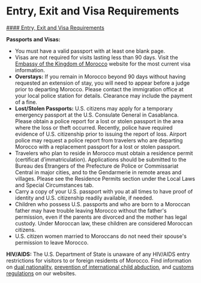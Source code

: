 # Entry, Exit and Visa Requirements

[#### Entry, Exit and Visa Requirements](javascript:void(0); "Entry, Exit and Visa Requirements")

**Passports and Visas:**

* You must have a valid passport with at least one blank page.
* Visas are not required for visits lasting less than 90 days. Visit the [Embassy of the Kingdom of Morocco](https://us.diplomatie.ma/) website for the most current visa information.
* **Overstays:** If you remain in Morocco beyond 90 days without having requested an extension of stay, you will need to appear before a judge prior to departing Morocco. Please contact the immigration office at your local police station for details. Clearance may include the payment of a fine.
* **Lost/Stolen Passports:** U.S. citizens may apply for a temporary emergency passport at the U.S. Consulate General in Casablanca. Please obtain a police report for a lost or stolen passport in the area where the loss or theft occurred. Recently, police have required evidence of U.S. citizenship prior to issuing the report of loss. Airport police may request a police report from travelers who are departing Morocco with a replacement passport for a lost or stolen passport.
* Travelers who plan to reside in Morocco must obtain a residence permit (certificat d’immatriculation). Applications should be submitted to the Bureau des Étrangers of the Prefecture de Police or Commissariat Central in major cities, and to the Gendarmerie in remote areas and villages. Please see the Residence Permits section under the Local Laws and Special Circumstances tab.
* Carry a copy of your U.S. passport with you at all times to have proof of identity and U.S. citizenship readily available, if needed.
* Children who possess U.S. passports and who are born to a Moroccan father may have trouble leaving Morocco without the father's permission, even if the parents are divorced and the mother has legal custody. Under Moroccan law, these children are considered Moroccan citizens.
* U.S. citizen women married to Moroccans do not need their spouse's permission to leave Morocco.

**HIV/AIDS:** The U.S. Department of State is unaware of any HIV/AIDS entry restrictions for visitors to or foreign residents of Morocco. Find information on [dual nationality](https://travel.state.gov/content/travel/en/international-travel/before-you-go/travelers-with-special-considerations/Dual-Nationality-Travelers.html), [prevention of international child abduction](https://travel.state.gov/content/travel/en/International-Parental-Child-Abduction.html), and [customs regulations](https://travel.state.gov/content/travel/en/international-travel/before-you-go/customs-and-import.html) on our websites.